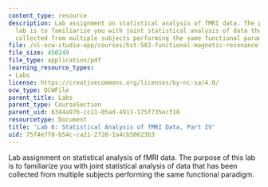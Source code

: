 ```yaml
---
content_type: resource
description: Lab assignment on statistical analysis of fMRI data. The purpose of this
  lab is to familiarize you with joint statistical analysis of data that has been
  collected from multiple subjects performing the same functional paradigm.
file: /ol-ocw-studio-app/courses/hst-583-functional-magnetic-resonance-imaging-data-acquisition-and-analysis-fall-2008/75f4e7f8b54cca2127281a4cb50623b3_lab6d.pdf
file_size: 450249
file_type: application/pdf
learning_resource_types:
- Labs
license: https://creativecommons.org/licenses/by-nc-sa/4.0/
ocw_type: OCWFile
parent_title: Labs
parent_type: CourseSection
parent_uid: 6344a97b-cc11-05ad-4911-175f735ecf18
resourcetype: Document
title: 'Lab 6: Statistical Analysis of fMRI Data, Part IV'
uid: 75f4e7f8-b54c-ca21-2728-1a4cb50623b3
---
```

Lab assignment on statistical analysis of fMRI data. The purpose of this lab is to familiarize you with joint statistical analysis of data that has been collected from multiple subjects performing the same functional paradigm.
